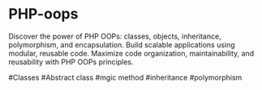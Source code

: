 # PHP-oops
Discover the power of PHP OOPs: classes, objects, inheritance, polymorphism, and encapsulation. Build scalable applications using modular, reusable code. Maximize code organization, maintainability, and reusability with PHP OOPs principles.

#Classes
#Abstract class
#mgic method
#inheritance
#polymorphism 
